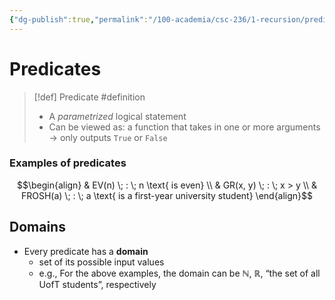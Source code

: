```yaml
---
{"dg-publish":true,"permalink":"/100-academia/csc-236/1-recursion/predicates/","tags":["university","#lecture","#cs"],"created":"2024-08-04T16:29:44.192-07:00","updated":"2024-08-04T16:49:20.575-07:00"}
---
```


# Predicates

> [!def] Predicate #definition 
> - A *parametrized* logical statement
> - Can be viewed as: a function that takes in one or more arguments → only outputs `True` or `False`

### Examples of predicates

$$\begin{align} 
& EV(n) \; : \; n \text{ is even} \\
& GR(x, y) \; : \; x > y \\
& FROSH(a) \; : \; a \text{ is a first-year university student}
\end{align}$$



## Domains

- Every predicate has a **domain**
    - set of its possible input values
    - e.g., For the above examples, the domain can be $\mathbb{N}$, $\mathbb{R}$, “the set of all UofT students”, respectively